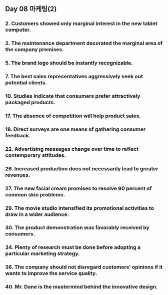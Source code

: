 ## Day 08 마케팅(2)

### 2. Customers showed only marginal interest in the new tablet computer.

### 2. The maintenance department decorated the marginal area of the company premises.

### 5. The brand logo should be instantly recognizable.

### 7. The best sales representatives aggressively seek out potential clients.

### 10. Studies indicate that consumers prefer attractively packaged products.

### 17. The absence of competition will help product sales.

### 18. Direct surveys are one means of gathering consumer feedback.

### 22. Advertising messages change over time to reflect contemporary attitudes.

### 26. Increased production does not necessarily lead to greater revenues.

### 27. The new facial cream promises to resolve 90 percent of common skin problems.

### 29. The movie studio intensified its promotional activities to draw in a wider audience.

### 30. The product demonstration was favorably received by consumers.

### 34. Plenty of research must be done before adopting a particular marketing strategy.

### 36. The company should not disregard customers' opinions if it wants to improve the service quality.

### 40. Mr. Dane is the mastermind behind the innovative design.
